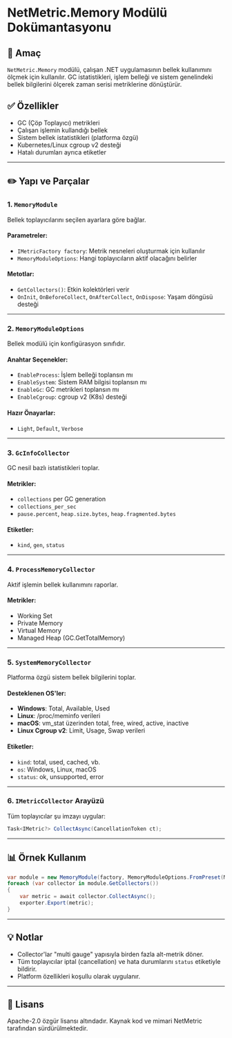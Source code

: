 ﻿# NetMetric.Memory Modülü Dokümantasyonu

## 🤖 Amaç

`NetMetric.Memory` modülü, çalışan .NET uygulamasının bellek kullanımını ölçmek için kullanılır. GC istatistikleri, işlem belleği ve sistem genelindeki bellek bilgilerini ölçerek zaman serisi metriklerine dönüştürür.

## ✅ Özellikler

* GC (Çöp Toplayıcı) metrikleri
* Çalışan işlemin kullandığı bellek
* Sistem bellek istatistikleri (platforma özgü)
* Kubernetes/Linux cgroup v2 desteği
* Hatalı durumları ayrıca etiketler

---

## ✏️ Yapı ve Parçalar

### 1. `MemoryModule`

Bellek toplayıcılarını seçilen ayarlara göre bağlar.

#### Parametreler:

* `IMetricFactory factory`: Metrik nesneleri oluşturmak için kullanılır
* `MemoryModuleOptions`: Hangi toplayıcıların aktif olacağını belirler

#### Metotlar:

* `GetCollectors()`: Etkin kolektörleri verir
* `OnInit`, `OnBeforeCollect`, `OnAfterCollect`, `OnDispose`: Yaşam döngüsü desteği

---

### 2. `MemoryModuleOptions`

Bellek modülü için konfigürasyon sınıfıdır.

#### Anahtar Seçenekler:

* `EnableProcess`: İşlem belleği toplansın mı
* `EnableSystem`: Sistem RAM bilgisi toplansın mı
* `EnableGc`: GC metrikleri toplansın mı
* `EnableCgroup`: cgroup v2 (K8s) desteği

#### Hazır Önayarlar:

* `Light`, `Default`, `Verbose`

---

### 3. `GcInfoCollector`

GC nesil bazlı istatistikleri toplar.

#### Metrikler:

* `collections` per GC generation
* `collections_per_sec`
* `pause.percent`, `heap.size.bytes`, `heap.fragmented.bytes`

#### Etiketler:

* `kind`, `gen`, `status`

---

### 4. `ProcessMemoryCollector`

Aktif işlemin bellek kullanımını raporlar.

#### Metrikler:

* Working Set
* Private Memory
* Virtual Memory
* Managed Heap (GC.GetTotalMemory)

---

### 5. `SystemMemoryCollector`

Platforma özgü sistem bellek bilgilerini toplar.

#### Desteklenen OS'ler:

* **Windows**: Total, Available, Used
* **Linux**: /proc/meminfo verileri
* **macOS**: vm\_stat üzerinden total, free, wired, active, inactive
* **Linux Cgroup v2**: Limit, Usage, Swap verileri

#### Etiketler:

* `kind`: total, used, cached, vb.
* `os`: Windows, Linux, macOS
* `status`: ok, unsupported, error

---

### 6. `IMetricCollector` Arayüzü

Tüm toplayıcılar şu imzayı uygular:

```csharp
Task<IMetric?> CollectAsync(CancellationToken ct);
```

---

## 📊 Örnek Kullanım

```csharp
var module = new MemoryModule(factory, MemoryModuleOptions.FromPreset(MemoryModulePreset.Verbose));
foreach (var collector in module.GetCollectors())
{
    var metric = await collector.CollectAsync();
    exporter.Export(metric);
}
```

---

## 💡 Notlar

* Collector'lar "multi gauge" yapısıyla birden fazla alt-metrik döner.
* Tüm toplayıcılar iptal (cancellation) ve hata durumlarını `status` etiketiyle bildirir.
* Platform özellikleri koşullu olarak uygulanır.

---

## 📑 Lisans

Apache-2.0 özgür lisansı altındadır. Kaynak kod ve mimari NetMetric tarafından sürdürülmektedir.
